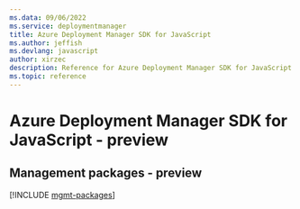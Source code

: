 ```yaml
---
ms.data: 09/06/2022
ms.service: deploymentmanager
title: Azure Deployment Manager SDK for JavaScript
ms.author: jeffish
ms.devlang: javascript
author: xirzec
description: Reference for Azure Deployment Manager SDK for JavaScript
ms.topic: reference
---
```

# Azure Deployment Manager SDK for JavaScript - preview

## Management packages - preview
[!INCLUDE [mgmt-packages](deployment-manager-mgmt-index.md)]